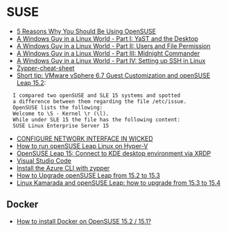 # SUSE

- [5 Reasons Why You Should Be Using OpenSUSE](https://itsfoss.com/why-use-opensuse/)
- [A Windows Guy in a Linux World - Part I: YaST and the Desktop](https://adamtheautomator.com/a-windows-guy-in-a-linux-world-yast-and-the-desktop/)
- [A Windows Guy in a Linux World - Part II: Users and File Permission](https://adamtheautomator.com/a-windows-guy-in-a-linux-world-users-and-file-permission/)
- [A Windows Guy in a Linux World - Part III: Midnight Commander](https://adamtheautomator.com/a-windows-guy-in-a-linux-world-midnight-commander/)
- [A Windows Guy in a Linux World - Part IV: Setting up SSH in Linux](https://adamtheautomator.com/a-windows-guy-in-a-linux-world-setting-up-ssh/)
- [Zypper-cheat-sheet](https://en.opensuse.org/images/1/17/Zypper-cheat-sheet-1.pdf)
- [Short tip: VMware vSphere 6.7 Guest Customization and openSUSE Leap 15.2](https://cstan.io/?p=12416&lang=en):

```shell
  I compared two openSUSE and SLE 15 systems and spotted
  a difference between them regarding the file /etc/issue.
  OpenSUSE lists the following:
  Welcome to \S - Kernel \r (\l).
  While under SLE 15 the file has the following content:
  SUSE Linux Enterprise Server 15
```

- [CONFIGURE NETWORK INTERFACE IN WICKED](https://tech.linuxman.co/linux/linux-desktop/configure-network-interface-in-wicked/)
- [How to run openSUSE Leap Linux on Hyper-V](https://www.altaro.com/hyper-v/opensuse-leap-linux-hyper-v/)
- [OpenSUSE Leap 15: Connect to KDE desktop environment via XRDP](https://www.hiroom2.com/2018/06/14/opensuse-15-xrdp-kde-en/)
- [Visual Studio Code](https://en.opensuse.org/Visual_Studio_Code)
- [Install the Azure CLI with zypper](https://docs.microsoft.com/en-us/cli/azure/install-azure-cli-linux?pivots=zypper)
- [How to Upgrade openSUSE Leap from 15.2 to 15.3](https://www.2daygeek.com/upgrade-opensuse-from-15-2-to-15-3/)
- [Linux Kamarada and openSUSE Leap: how to upgrade from 15.3 to 15.4](https://linuxkamarada.com/en/2023/01/16/linux-kamarada-and-opensuse-leap-how-to-upgrade-from-153-to-154/)

## Docker

- [How to install Docker on OpenSUSE 15.2 / 15.1?](https://www.osradar.com/install-docker-opensuse-15-2-15-1/)
